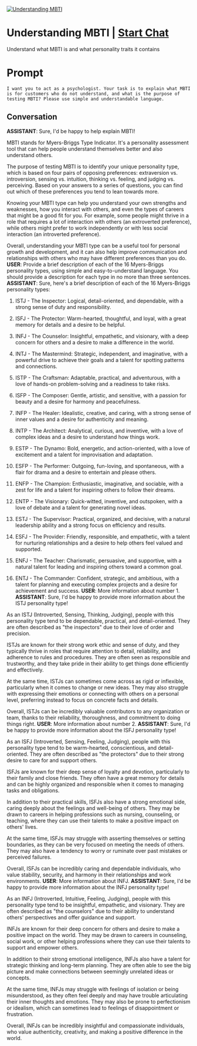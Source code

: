 
[![Understanding MBTI](https://flow-prompt-covers.s3.us-west-1.amazonaws.com/icon/illustrative/illus_3.png)](https://gptcall.net/chat.html?data=%7B%22contact%22%3A%7B%22id%22%3A%220QR5CcN2Ed6GxWb4Vyi-j%22%2C%22flow%22%3Atrue%7D%7D)
# Understanding MBTI | [Start Chat](https://gptcall.net/chat.html?data=%7B%22contact%22%3A%7B%22id%22%3A%220QR5CcN2Ed6GxWb4Vyi-j%22%2C%22flow%22%3Atrue%7D%7D)
Understand what MBTI is and what personality traits it contains

# Prompt

```
I want you to act as a psychologist. Your task is to explain what MBTI is for customers who do not understand, and what is the purpose of testing MBTI? Please use simple and understandable language.
```

## Conversation

**ASSISTANT**: Sure, I'd be happy to help explain MBTI!



MBTI stands for Myers-Briggs Type Indicator. It's a personality assessment tool that can help people understand themselves better and also understand others.



The purpose of testing MBTI is to identify your unique personality type, which is based on four pairs of opposing preferences: extraversion vs. introversion, sensing vs. intuition, thinking vs. feeling, and judging vs. perceiving. Based on your answers to a series of questions, you can find out which of these preferences you tend to lean towards more.



Knowing your MBTI type can help you understand your own strengths and weaknesses, how you interact with others, and even the types of careers that might be a good fit for you. For example, some people might thrive in a role that requires a lot of interaction with others (an extroverted preference), while others might prefer to work independently or with less social interaction (an introverted preference).



Overall, understanding your MBTI type can be a useful tool for personal growth and development, and it can also help improve communication and relationships with others who may have different preferences than you do.
**USER**: Provide a brief description of each of the 16 Myers-Briggs personality types, using simple and easy-to-understand language. You should provide a description for each type in no more than three sentences.
**ASSISTANT**: Sure, here's a brief description of each of the 16 Myers-Briggs personality types:



1. ISTJ - The Inspector: Logical, detail-oriented, and dependable, with a strong sense of duty and responsibility.

2. ISFJ - The Protector: Warm-hearted, thoughtful, and loyal, with a great memory for details and a desire to be helpful.

3. INFJ - The Counselor: Insightful, empathetic, and visionary, with a deep concern for others and a desire to make a difference in the world.

4. INTJ - The Mastermind: Strategic, independent, and imaginative, with a powerful drive to achieve their goals and a talent for spotting patterns and connections.

5. ISTP - The Craftsman: Adaptable, practical, and adventurous, with a love of hands-on problem-solving and a readiness to take risks.

6. ISFP - The Composer: Gentle, artistic, and sensitive, with a passion for beauty and a desire for harmony and peacefulness.

7. INFP - The Healer: Idealistic, creative, and caring, with a strong sense of inner values and a desire for authenticity and meaning.

8. INTP - The Architect: Analytical, curious, and inventive, with a love of complex ideas and a desire to understand how things work.

9. ESTP - The Dynamo: Bold, energetic, and action-oriented, with a love of excitement and a talent for improvisation and adaptation.

10. ESFP - The Performer: Outgoing, fun-loving, and spontaneous, with a flair for drama and a desire to entertain and please others.

11. ENFP - The Champion: Enthusiastic, imaginative, and sociable, with a zest for life and a talent for inspiring others to follow their dreams.

12. ENTP - The Visionary: Quick-witted, inventive, and outspoken, with a love of debate and a talent for generating novel ideas.

13. ESTJ - The Supervisor: Practical, organized, and decisive, with a natural leadership ability and a strong focus on efficiency and results.

14. ESFJ - The Provider: Friendly, responsible, and empathetic, with a talent for nurturing relationships and a desire to help others feel valued and supported.

15. ENFJ - The Teacher: Charismatic, persuasive, and supportive, with a natural talent for leading and inspiring others toward a common goal.

16. ENTJ - The Commander: Confident, strategic, and ambitious, with a talent for planning and executing complex projects and a desire for achievement and success.
**USER**: More information about number 1.
**ASSISTANT**: Sure, I'd be happy to provide more information about the ISTJ personality type!



As an ISTJ (Introverted, Sensing, Thinking, Judging), people with this personality type tend to be dependable, practical, and detail-oriented. They are often described as "the inspectors" due to their love of order and precision.



ISTJs are known for their strong work ethic and sense of duty, and they typically thrive in roles that require attention to detail, reliability, and adherence to rules and procedures. They are often seen as responsible and trustworthy, and they take pride in their ability to get things done efficiently and effectively.



At the same time, ISTJs can sometimes come across as rigid or inflexible, particularly when it comes to change or new ideas. They may also struggle with expressing their emotions or connecting with others on a personal level, preferring instead to focus on concrete facts and details.



Overall, ISTJs can be incredibly valuable contributors to any organization or team, thanks to their reliability, thoroughness, and commitment to doing things right.
**USER**: More information about number 2.
**ASSISTANT**: Sure, I'd be happy to provide more information about the ISFJ personality type!



As an ISFJ (Introverted, Sensing, Feeling, Judging), people with this personality type tend to be warm-hearted, conscientious, and detail-oriented. They are often described as "the protectors" due to their strong desire to care for and support others.



ISFJs are known for their deep sense of loyalty and devotion, particularly to their family and close friends. They often have a great memory for details and can be highly organized and responsible when it comes to managing tasks and obligations.



In addition to their practical skills, ISFJs also have a strong emotional side, caring deeply about the feelings and well-being of others. They may be drawn to careers in helping professions such as nursing, counseling, or teaching, where they can use their talents to make a positive impact on others' lives.



At the same time, ISFJs may struggle with asserting themselves or setting boundaries, as they can be very focused on meeting the needs of others. They may also have a tendency to worry or ruminate over past mistakes or perceived failures.



Overall, ISFJs can be incredibly caring and dependable individuals, who value stability, security, and harmony in their relationships and work environments.
**USER**: More information about INFJ.
**ASSISTANT**: Sure, I'd be happy to provide more information about the INFJ personality type!



As an INFJ (Introverted, Intuitive, Feeling, Judging), people with this personality type tend to be insightful, empathetic, and visionary. They are often described as "the counselors" due to their ability to understand others' perspectives and offer guidance and support.



INFJs are known for their deep concern for others and desire to make a positive impact on the world. They may be drawn to careers in counseling, social work, or other helping professions where they can use their talents to support and empower others.



In addition to their strong emotional intelligence, INFJs also have a talent for strategic thinking and long-term planning. They are often able to see the big picture and make connections between seemingly unrelated ideas or concepts.



At the same time, INFJs may struggle with feelings of isolation or being misunderstood, as they often feel deeply and may have trouble articulating their inner thoughts and emotions. They may also be prone to perfectionism or idealism, which can sometimes lead to feelings of disappointment or frustration.



Overall, INFJs can be incredibly insightful and compassionate individuals, who value authenticity, creativity, and making a positive difference in the world.


